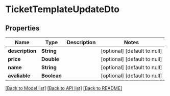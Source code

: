 # TicketTemplateUpdateDto
## Properties

| Name | Type | Description | Notes |
|------------ | ------------- | ------------- | -------------|
| **description** | **String** |  | [optional] [default to null] |
| **price** | **Double** |  | [optional] [default to null] |
| **name** | **String** |  | [optional] [default to null] |
| **avaliable** | **Boolean** |  | [optional] [default to null] |

[[Back to Model list]](../README.md#documentation-for-models) [[Back to API list]](../README.md#documentation-for-api-endpoints) [[Back to README]](../README.md)

